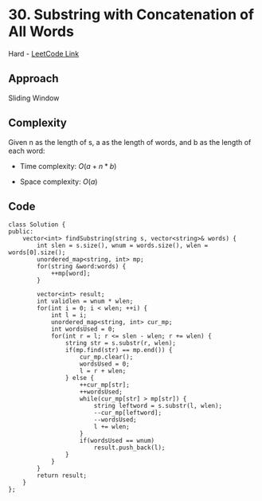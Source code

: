 # 30. Substring with Concatenation of All Words

Hard - [LeetCode Link](https://leetcode.com/problems/substring-with-concatenation-of-all-words)

## Approach
Sliding Window

## Complexity
Given n as the length of s, a as the length of words, and b as the length of each word:

- Time complexity: $O(a+n*b)$

- Space complexity: $O(a)$

## Code
```
class Solution {
public:
    vector<int> findSubstring(string s, vector<string>& words) {
        int slen = s.size(), wnum = words.size(), wlen = words[0].size();
        unordered_map<string, int> mp;
        for(string &word:words) {
            ++mp[word];
        }

        vector<int> result;
        int validlen = wnum * wlen;
        for(int i = 0; i < wlen; ++i) {
            int l = i;
            unordered_map<string, int> cur_mp;
            int wordsUsed = 0;
            for(int r = l; r <= slen - wlen; r += wlen) {
                string str = s.substr(r, wlen);
                if(mp.find(str) == mp.end()) {
                    cur_mp.clear();
                    wordsUsed = 0;
                    l = r + wlen;
                } else {
                    ++cur_mp[str];
                    ++wordsUsed;
                    while(cur_mp[str] > mp[str]) {
                        string leftword = s.substr(l, wlen);
                        --cur_mp[leftword];
                        --wordsUsed;
                        l += wlen;
                    }
                    if(wordsUsed == wnum)
                        result.push_back(l);
                }
            }
        }
        return result;
    }
};
```
